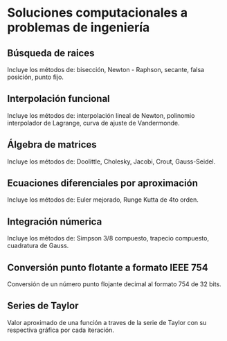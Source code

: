 # Soluciones computacionales a problemas de ingeniería
## Búsqueda de raices
Incluye los métodos de: bisección, Newton - Raphson, secante, falsa posición, punto fijo.
## Interpolación funcional
Incluye los métodos de: interpolación lineal de Newton, polinomio interpolador de Lagrange, curva de ajuste de Vandermonde.
## Álgebra de matrices
Incluye los métodos de: Doolittle, Cholesky, Jacobi, Crout, Gauss-Seidel.
## Ecuaciones diferenciales por aproximación
Incluye los métodos de: Euler mejorado, Runge Kutta de 4to orden.
## Integración númerica
Incluye los métodos de: Simpson 3/8 compuesto, trapecio compuesto, cuadratura de Gauss.
## Conversión punto flotante a formato IEEE 754
Conversión de un número punto flojante decimal al formato 754 de 32 bits.
## Series de Taylor
Valor aproximado de una función a traves de la serie de Taylor con su respectiva gráfica por cada iteración.
